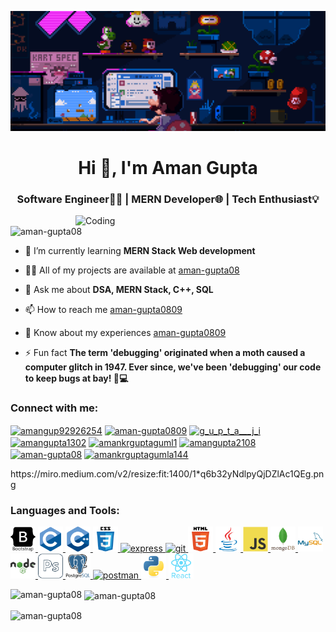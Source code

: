 [![MasterHead](https://raw.githubusercontent.com/mosh3eb/Portfolio_Page/main/images/bg.gif)](https://github.com/aman-gupta08)
<h1 align="center">Hi 👋, I'm Aman Gupta</h1>
<h3 align="center">Software Engineer👨‍💻 | MERN Developer🌐 | Tech Enthusiast💡</h3>
<img align="right" alt="Coding" width="400" src="https://camo.githubusercontent.com/7de37139d0b4c1ce40865e799b446c0e963a3dd8fb68d239707237c40604fa3d/68747470733a2f2f63646e2e6472696262626c652e636f6d2f75736572732f3733303730332f73637265656e73686f74732f363538313234332f6176656e746f2e676966">

<p align="left"> <img src="https://komarev.com/ghpvc/?username=aman-gupta08&label=Profile%20views&color=0e75b6&style=flat" alt="aman-gupta08" /> </p>

- 🌱 I’m currently learning **MERN Stack Web development**

- 👨‍💻 All of my projects are available at [aman-gupta08](https://github.com/aman-gupta08)

- 💬 Ask me about **DSA, MERN Stack, C++, SQL**

- 📫 How to reach me [aman-gupta0809](https://www.linkedin.com/in/aman-gupta0809/)

- 📄 Know about my experiences [aman-gupta0809](https://www.linkedin.com/in/aman-gupta0809/)

- ⚡ Fun fact **The term 'debugging' originated when a moth caused a computer glitch in 1947. Ever since, we've been 'debugging' our code to keep bugs at bay! 🐞💻**

<h3 align="left">Connect with me:</h3>
<p align="left">
<a href="https://twitter.com/amangup92926254" target="blank"><img align="center" src="https://raw.githubusercontent.com/rahuldkjain/github-profile-readme-generator/master/src/images/icons/Social/twitter.svg" alt="amangup92926254" height="30" width="40" /></a>
<a href="https://linkedin.com/in/aman-gupta0809" target="blank"><img align="center" src="https://raw.githubusercontent.com/rahuldkjain/github-profile-readme-generator/master/src/images/icons/Social/linked-in-alt.svg" alt="aman-gupta0809" height="30" width="40" /></a>
<a href="https://instagram.com/g_u_p_t_a___j_i" target="blank"><img align="center" src="https://raw.githubusercontent.com/rahuldkjain/github-profile-readme-generator/master/src/images/icons/Social/instagram.svg" alt="g_u_p_t_a___j_i" height="30" width="40" /></a>
<a href="https://www.codechef.com/users/amangupta1302" target="blank"><img align="center" src="https://avatars.githubusercontent.com/u/11960354?v=4" alt="amangupta1302" height="30" width="40" /></a>
<a href="https://www.hackerrank.com/amankrguptaguml1" target="blank"><img align="center" src="https://raw.githubusercontent.com/rahuldkjain/github-profile-readme-generator/master/src/images/icons/Social/hackerrank.svg" alt="amankrguptaguml1" height="30" width="40" /></a>
<a href="https://codeforces.com/profile/amangupta2108" target="blank"><img align="center" src="https://raw.githubusercontent.com/rahuldkjain/github-profile-readme-generator/master/src/images/icons/Social/codeforces.svg" alt="amangupta2108" height="30" width="40" /></a>
<a href="https://www.leetcode.com/aman-gupta08" target="blank"><img align="center" src="https://raw.githubusercontent.com/rahuldkjain/github-profile-readme-generator/master/src/images/icons/Social/leet-code.svg" alt="aman-gupta08" height="30" width="40" /></a>
<a href="https://auth.geeksforgeeks.org/user/amankrguptagumla144" target="blank"><img align="center" src="https://raw.githubusercontent.com/rahuldkjain/github-profile-readme-generator/master/src/images/icons/Social/geeks-for-geeks.svg" alt="amankrguptagumla144" height="30" width="40" /></a>
</p>
https://miro.medium.com/v2/resize:fit:1400/1*q6b32yNdlpyQjDZlAc1QEg.png
<h3 align="left">Languages and Tools:</h3>
<p align="left"> <a href="https://getbootstrap.com" target="_blank" rel="noreferrer"> <img src="https://raw.githubusercontent.com/devicons/devicon/master/icons/bootstrap/bootstrap-plain-wordmark.svg" alt="bootstrap" width="40" height="40"/> </a> <a href="https://www.cprogramming.com/" target="_blank" rel="noreferrer"> <img src="https://raw.githubusercontent.com/devicons/devicon/master/icons/c/c-original.svg" alt="c" width="40" height="40"/> </a> <a href="https://www.w3schools.com/cpp/" target="_blank" rel="noreferrer"> <img src="https://raw.githubusercontent.com/devicons/devicon/master/icons/cplusplus/cplusplus-original.svg" alt="cplusplus" width="40" height="40"/> </a> <a href="https://www.w3schools.com/css/" target="_blank" rel="noreferrer"> <img src="https://raw.githubusercontent.com/devicons/devicon/master/icons/css3/css3-original-wordmark.svg" alt="css3" width="40" height="40"/> </a> <a href="https://expressjs.com" target="_blank" rel="noreferrer"> <img src="https://miro.medium.com/v2/resize:fit:1400/1*q6b32yNdlpyQjDZlAc1QEg.png" alt="express" width="40" height="40"/> </a> <a href="https://git-scm.com/" target="_blank" rel="noreferrer"> <img src="https://www.vectorlogo.zone/logos/git-scm/git-scm-icon.svg" alt="git" width="40" height="40"/> </a> <a href="https://www.w3.org/html/" target="_blank" rel="noreferrer"> <img src="https://raw.githubusercontent.com/devicons/devicon/master/icons/html5/html5-original-wordmark.svg" alt="html5" width="40" height="40"/> </a> <a href="https://www.java.com" target="_blank" rel="noreferrer"> <img src="https://raw.githubusercontent.com/devicons/devicon/master/icons/java/java-original.svg" alt="java" width="40" height="40"/> </a> <a href="https://developer.mozilla.org/en-US/docs/Web/JavaScript" target="_blank" rel="noreferrer"> <img src="https://raw.githubusercontent.com/devicons/devicon/master/icons/javascript/javascript-original.svg" alt="javascript" width="40" height="40"/> </a> <a href="https://www.mongodb.com/" target="_blank" rel="noreferrer"> <img src="https://raw.githubusercontent.com/devicons/devicon/master/icons/mongodb/mongodb-original-wordmark.svg" alt="mongodb" width="40" height="40"/> </a> <a href="https://www.mysql.com/" target="_blank" rel="noreferrer"> <img src="https://raw.githubusercontent.com/devicons/devicon/master/icons/mysql/mysql-original-wordmark.svg" alt="mysql" width="40" height="40"/> </a> <a href="https://nodejs.org" target="_blank" rel="noreferrer"> <img src="https://raw.githubusercontent.com/devicons/devicon/master/icons/nodejs/nodejs-original-wordmark.svg" alt="nodejs" width="40" height="40"/> </a> <a href="https://www.photoshop.com/en" target="_blank" rel="noreferrer"> <img src="https://raw.githubusercontent.com/devicons/devicon/master/icons/photoshop/photoshop-line.svg" alt="photoshop" width="40" height="40"/> </a> <a href="https://www.postgresql.org" target="_blank" rel="noreferrer"> <img src="https://raw.githubusercontent.com/devicons/devicon/master/icons/postgresql/postgresql-original-wordmark.svg" alt="postgresql" width="40" height="40"/> </a> <a href="https://postman.com" target="_blank" rel="noreferrer"> <img src="https://www.vectorlogo.zone/logos/getpostman/getpostman-icon.svg" alt="postman" width="40" height="40"/> </a> <a href="https://www.python.org" target="_blank" rel="noreferrer"> <img src="https://raw.githubusercontent.com/devicons/devicon/master/icons/python/python-original.svg" alt="python" width="40" height="40"/> </a> <a href="https://reactjs.org/" target="_blank" rel="noreferrer"> <img src="https://raw.githubusercontent.com/devicons/devicon/master/icons/react/react-original-wordmark.svg" alt="react" width="40" height="40"/> </a> </p>

<p><img align="left" src="https://github-readme-stats.vercel.app/api/top-langs?username=aman-gupta08&show_icons=true&locale=en&layout=compact" alt="aman-gupta08" /></p>

<p>&nbsp;<img align="center" src="https://github-readme-stats.vercel.app/api?username=aman-gupta08&show_icons=true&locale=en" alt="aman-gupta08" /></p>

<p><img align="center" src="https://github-readme-streak-stats.herokuapp.com/?user=aman-gupta08&" alt="aman-gupta08" /></p>
